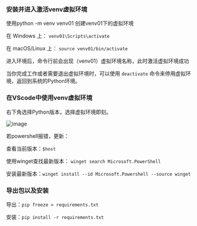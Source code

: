 ### 安装并进入激活venv虚拟环境
使用python -m venv venv01  创建venv01下的虚拟环境

在 Windows 上：
`venv01\Scripts\activate`

在 macOS/Linux 上：
`source venv01/bin/activate`


进入环境后，命令行前会出现（venv01）虚拟环境名称，此时激活虚拟环境成功

当你完成工作或者需要退出虚拟环境时，可以使用 `deactivate` 命令来停用虚拟环境，返回到系统的Python环境。

### 在VScode中使用venv虚拟环境
右下角选择Python版本，选择虚拟环境即刻。

![image](https://github.com/GaoHaoSong/Study-Logs/assets/25843420/d92c8b8b-7436-4f2d-9920-e7c05397b066)

若powershell报错，更新：

查看当前版本：`$host`

使用winget查找最新版本： `winget search Microsoft.PowerShell`

安装最新版本：`winget install --id Microsoft.Powershell --source winget`

### 导出包以及安装
导出：`pip freeze > requirements.txt`

安装：`pip install -r requirements.txt`

